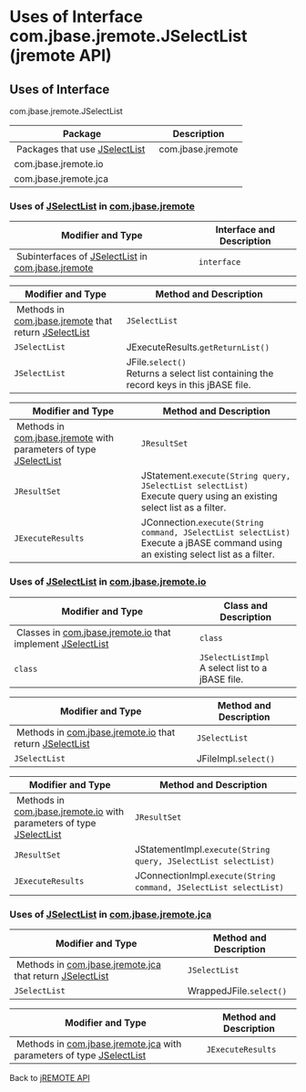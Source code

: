 # Uses of Interface com.jbase.jremote.JSelectList (jremote API)

<PageHeader />

## Uses of Interface
com.jbase.jremote.JSelectList

| Package<br> | Description<br> |
| --- | --- |
 Packages that use [JSelectList](./../../jselectlist-%28jremote-api%29 "interface in com.jbase.jremote")  | com.jbase.jremote<br> |  <br> |
| com.jbase.jremote.io<br> |  <br> |
| com.jbase.jremote.jca<br> |  <br> |






### Uses of [JSelectList](./../../jselectlist-%28jremote-api%29 "interface in com.jbase.jremote") in [com.jbase.jremote](./../../../../jremote-api)


| Modifier and Type<br> | Interface and Description<br> |
| --- | --- |
 Subinterfaces of [JSelectList](./../../jselectlist-%28jremote-api%29 "interface in com.jbase.jremote") in [com.jbase.jremote](./../../../../jremote-api)  | `interface `<br> | `JCursor`<br>A cursor to a jBASE file.<br> |



| Modifier and Type<br> | Method and Description<br> |
| --- | --- |
 Methods in [com.jbase.jremote](./../../../../jremote-api) that return [JSelectList](./../../jselectlist-%28jremote-api%29 "interface in com.jbase.jremote")  | `JSelectList`<br> | JConnection.`createSelectList(JDynArray jd)`<br>Create a select list object from an existing dynamic array containing a list of keys separated by attribute markers.<br> |
| `JSelectList`<br> | JExecuteResults.`getReturnList()` <br> |
| `JSelectList`<br> | JFile.`select()`<br>Returns a select list containing the record keys in this jBASE file.<br> |



| Modifier and Type<br> | Method and Description<br> |
| --- | --- |
 Methods in [com.jbase.jremote](./../../../../jremote-api) with parameters of type [JSelectList](./../../jselectlist-%28jremote-api%29 "interface in com.jbase.jremote")  | `JResultSet`<br> | JStatement.`execute(JDynArray queries, JSelectList selectList)`<br>Execute query using an existing select list as a filter.<br> |
| `JResultSet`<br> | JStatement.`execute(String query, JSelectList selectList)`<br>Execute query using an existing select list as a filter.<br> |
| `JExecuteResults`<br> | JConnection.`execute(String command, JSelectList selectList)`<br>Execute a jBASE command using an existing select list as a filter.<br> |






### Uses of [JSelectList](./../../jselectlist-%28jremote-api%29 "interface in com.jbase.jremote") in [com.jbase.jremote.io](./../../io/com.jbase.jremote.io-%28jremote---api%29)


| Modifier and Type<br> | Class and Description<br> |
| --- | --- |
 Classes in [com.jbase.jremote.io](./../../io/com.jbase.jremote.io-%28jremote---api%29) that implement [JSelectList](./../../jselectlist-%28jremote-api%29 "interface in com.jbase.jremote")  | `class `<br> | `JCursorImpl`<br>A cursor to a jBASE file.<br> |
| `class `<br> | `JSelectListImpl`<br>A select list to a jBASE file.<br> |



| Modifier and Type<br> | Method and Description<br> |
| --- | --- |
 Methods in [com.jbase.jremote.io](./../../io/com.jbase.jremote.io-%28jremote---api%29) that return [JSelectList](./../../jselectlist-%28jremote-api%29 "interface in com.jbase.jremote")  | `JSelectList`<br> | JConnectionImpl.`createSelectList(JDynArray jd)` <br> |
| `JSelectList`<br> | JFileImpl.`select()` <br> |



| Modifier and Type<br> | Method and Description<br> |
| --- | --- |
 Methods in [com.jbase.jremote.io](./../../io/com.jbase.jremote.io-%28jremote---api%29) with parameters of type [JSelectList](./../../jselectlist-%28jremote-api%29 "interface in com.jbase.jremote")  | `JResultSet`<br> | JStatementImpl.`execute(JDynArray queries, JSelectList selectList)` <br> |
| `JResultSet`<br> | JStatementImpl.`execute(String query, JSelectList selectList)` <br> |
| `JExecuteResults`<br> | JConnectionImpl.`execute(String command, JSelectList selectList)` <br> |






### Uses of [JSelectList](./../../jselectlist-%28jremote-api%29 "interface in com.jbase.jremote") in [com.jbase.jremote.jca](./../../jca/com.jbase.jremote.jca-%28jremote---api%29)


| Modifier and Type<br> | Method and Description<br> |
| --- | --- |
 Methods in [com.jbase.jremote.jca](./../../jca/com.jbase.jremote.jca-%28jremote---api%29) that return [JSelectList](./../../jselectlist-%28jremote-api%29 "interface in com.jbase.jremote")  | `JSelectList`<br> | WrappedJConnection.`createSelectList(JDynArray jd)` <br> |
| `JSelectList`<br> | WrappedJFile.`select()` <br> |



| Modifier and Type<br> | Method and Description<br> |
| --- | --- |
 Methods in [com.jbase.jremote.jca](./../../jca/com.jbase.jremote.jca-%28jremote---api%29) with parameters of type [JSelectList](./../../jselectlist-%28jremote-api%29 "interface in com.jbase.jremote")  | `JExecuteResults`<br> | WrappedJConnection.`execute(String command, JSelectList selectList)` <br> |





Back to [jREMOTE API](com_jbase_jremote_package-summary)


